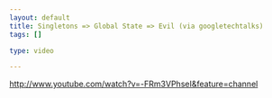 ```yaml
--- 
layout: default
title: Singletons => Global State => Evil (via googletechtalks)
tags: []

type: video

---
```

http://www.youtube.com/watch?v=-FRm3VPhseI&feature=channel
